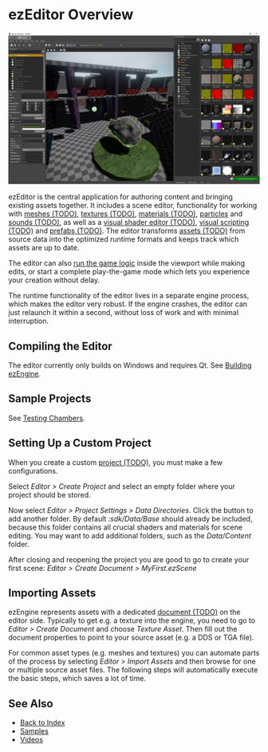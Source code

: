 # ezEditor Overview

<!-- TODO: This page needs a lot more information -->

![ezEditor](media/ezEditor.jpg)

ezEditor is the central application for authoring content and bringing existing assets together. It includes a scene editor, functionality for working with [meshes (TODO)](../graphics/meshes-overview.md), [textures (TODO)](../graphics/textures-overview.md), [materials (TODO)](../materials/materials-overview.md), [particles](../effects/particle-effects/particle-effects-overview.md) and [sounds (TODO)](../sound/sound-overview.md), as well as a [visual shader editor (TODO)](../materials/visual-shaders.md), [visual scripting (TODO)](../custom-code/visual-script/visual-script-overview.md) and [prefabs (TODO)](../prefabs/prefabs-overview.md). The editor transforms [assets (TODO)](../assets/assets-overview.md) from source data into the optimized runtime formats and keeps track which assets are up to date.

The editor can also [run the game logic](run-scene.md) inside the viewport while making edits, or start a complete play-the-game mode which lets you experience your creation without delay.

The runtime functionality of the editor lives in a separate engine process, which makes the editor very robust. If the engine crashes, the editor can just relaunch it within a second, without loss of work and with minimal interruption.

## Compiling the Editor

The editor currently only builds on Windows and requires Qt. See [Building ezEngine](../build/building-ez.md).

## Sample Projects

See [Testing Chambers](../samples/testing-chambers.md).

## Setting Up a Custom Project

When you create a custom [project (TODO)](../projects/projects-overview.md), you must make a few configurations.

Select *Editor > Create Project* and select an empty folder where your project should be stored.

Now select *Editor > Project Settings > Data Directories*. Click the button to add another folder. By default *:sdk/Data/Base* should already be included, because this folder contains all crucial shaders and materials for scene editing. You may want to add additional folders, such as the *Data/Content* folder.

After closing and reopening the project you are good to go to create your first scene: *Editor > Create Document > MyFirst.ezScene*

## Importing Assets

ezEngine represents assets with a dedicated [document (TODO)](editor-documents.md) on the editor side. Typically to get e.g. a texture into the engine, you need to go to *Editor > Create Document* and choose *Texture Asset*. Then fill out the document properties to point to your source asset (e.g. a DDS or TGA file).

For common asset types (e.g. meshes and textures) you can automate parts of the process by selecting *Editor > Import Assets* and then browse for one or multiple source asset files. The following steps will automatically execute the basic steps, which saves a lot of time.

## See Also

* [Back to Index](../index.md)
* [Samples](../samples/samples-overview.md)
* [Videos](../appendix/videos.md)
